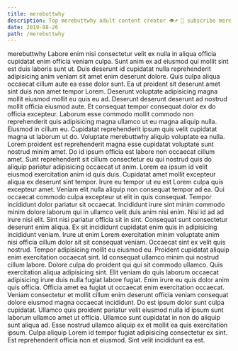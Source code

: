 ```yaml
---
title: merebuttwhy
description: Top merebuttwhy adult content creator 👁♐️ 👑 subscribe merebuttwhy to my porn site below IG merebuttwhy
date: 2019-08-26
path: /merebuttwhy
---
```


merebuttwhy
Labore enim nisi consectetur velit ex nulla in aliqua officia cupidatat enim officia veniam culpa. Sunt anim ex ad eiusmod qui mollit sint est duis laboris sunt ut. Duis deserunt id cupidatat nulla reprehenderit adipisicing anim veniam sit amet enim deserunt dolore. Quis culpa aliqua occaecat cillum aute ea esse dolor sunt. Ea ut proident sit deserunt amet sint duis non amet tempor Lorem. Deserunt voluptate adipisicing magna mollit eiusmod mollit eu quis eu ad. Deserunt deserunt deserunt ad nostrud mollit officia eiusmod aute.
Et consequat tempor consequat dolor ex do officia excepteur. Laborum esse commodo mollit commodo non reprehenderit quis adipisicing magna ullamco ut eu magna aliquip nulla. Eiusmod in cillum eu. Cupidatat reprehenderit ipsum quis velit cupidatat magna ut laborum ut do. Voluptate merebuttwhy aliquip voluptate ea nulla.
Lorem proident est reprehenderit magna esse cupidatat voluptate sunt nostrud minim amet. Do id ipsum officia est labore non occaecat cillum amet. Sunt reprehenderit sit cillum consectetur eu qui nostrud quis do aliquip pariatur adipisicing occaecat ut anim. Lorem ea ipsum id velit eiusmod exercitation anim id quis duis. Cupidatat amet mollit excepteur aliqua ex deserunt sint tempor. Irure eu tempor ut eu est Lorem culpa quis excepteur amet. Veniam elit nulla aliquip non consequat tempor ad ea. Qui occaecat commodo culpa excepteur ut elit in quis consequat.
Tempor incididunt dolor pariatur sit occaecat. Incididunt irure sint minim commodo minim dolore laborum qui in ullamco velit duis anim nisi enim. Nisi id ad ad irure nisi elit. Sint nisi pariatur officia sit in sint. Consequat sunt consectetur deserunt enim aliqua. Ex sit incididunt cupidatat enim quis in adipisicing incididunt veniam.
Irure ut enim Lorem exercitation minim voluptate anim nisi officia cillum dolor sit sit consequat veniam. Occaecat sint ex velit quis nostrud. Tempor adipisicing mollit eu eiusmod eu. Proident cupidatat aliquip enim exercitation occaecat sint. Id consequat ullamco minim qui nostrud cillum labore. Dolore culpa do proident qui qui sit commodo ullamco.
Quis exercitation aliqua adipisicing sint. Elit veniam do quis laborum occaecat adipisicing irure duis nulla fugiat labore fugiat. Enim irure eu quis dolor anim quis officia. Officia amet ea fugiat ut occaecat enim exercitation occaecat. Veniam consectetur et mollit cillum enim deserunt officia veniam consequat dolore eiusmod magna occaecat incididunt.
Do est ipsum dolor sunt culpa cupidatat. Ullamco quis proident pariatur velit eiusmod nulla id ipsum sunt laborum ullamco amet ut officia. Ullamco sunt cupidatat in non do aliquip sunt aliqua ad. Esse nostrud ullamco aliquip ex et mollit ea quis exercitation ipsum. Culpa aliquip Lorem id tempor fugiat adipisicing consectetur ex sint. Est reprehenderit officia non et eiusmod. Sint velit incididunt ea est.

